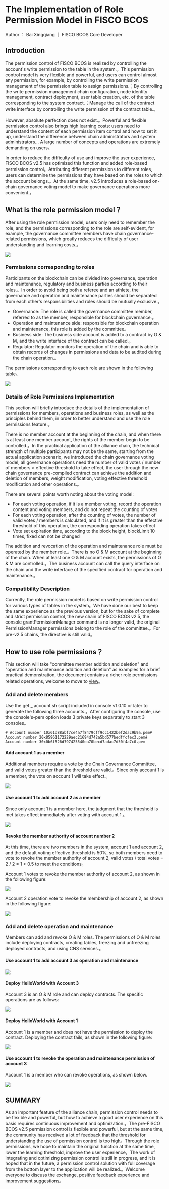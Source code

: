 # The Implementation of Role Permission Model in FISCO BCOS

Author ： Bai Xingqiang ｜ FISCO BCOS Core Developer

## Introduction

The permission control of FISCO BCOS is realized by controlling the account's write permission to the table in the system.。This permission control model is very flexible and powerful, and users can control almost any permission, for example, by controlling the write permission management of the permission table to assign permissions.；By controlling the write permission management chain configuration, node identity management, contract deployment, user table creation, etc. of the table corresponding to the system contract.；Manage the call of the contract write interface by controlling the write permission of the contract table.。

However, absolute perfection does not exist.。Powerful and flexible permission control also brings high learning costs: users need to understand the content of each permission item control and how to set it up, understand the difference between chain administrators and system administrators... A large number of concepts and operations are extremely demanding on users。

In order to reduce the difficulty of use and improve the user experience, FISCO BCOS v2.5 has optimized this function and added role-based permission control。Attributing different permissions to different roles, users can determine the permissions they have based on the roles to which the account belongs.。At the same time, v2.5 introduces a role-based on-chain governance voting model to make governance operations more convenient.。

## What is the role permission model？

After using the role permission model, users only need to remember the role, and the permissions corresponding to the role are self-evident, for example, the governance committee members have chain governance-related permissions, which greatly reduces the difficulty of user understanding and learning costs.。

![](../../../../images/articles/role_authority_model_realization/IMG_5553.PNG)

### Permissions corresponding to roles

Participants on the blockchain can be divided into governance, operation and maintenance, regulatory and business parties according to their roles.。In order to avoid being both a referee and an athlete, the governance and operation and maintenance parties should be separated from each other's responsibilities and roles should be mutually exclusive.。

- Governance: The role is called the governance committee member, referred to as the member, responsible for blockchain governance.。
- Operation and maintenance side: responsible for blockchain operation and maintenance, this role is added by the committee。
- Business side: The business side account is added to a contract by O & M, and the write interface of the contract can be called.。
- Regulator: Regulator monitors the operation of the chain and is able to obtain records of changes in permissions and data to be audited during the chain operation.。

The permissions corresponding to each role are shown in the following table。

![](../../../../images/articles/role_authority_model_realization/IMG_5554.PNG)

### Details of Role Permissions Implementation

This section will briefly introduce the details of the implementation of permissions for members, operations and business roles, as well as the principles behind them, in order to better understand and use the role permissions feature.。

There is no member account at the beginning of the chain, and when there is at least one member account, the rights of the member begin to be controlled.。In the practical application of the alliance chain, the technical strength of multiple participants may not be the same, starting from the actual application scenario, we introduced the chain governance voting model, all governance operations need the number of valid votes / number of members > effective threshold to take effect, the user through the new chain governance pre-compiled contract can achieve the addition and deletion of members, weight modification, voting effective threshold modification and other operations.。

There are several points worth noting about the voting model:

- For each voting operation, if it is a member voting, record the operation content and voting members, and do not repeat the counting of votes
- For each voting operation, after the counting of votes, the number of valid votes / members is calculated, and if it is greater than the effective threshold of this operation, the corresponding operation takes effect
- Vote set expiration time, according to the block height, blockLimit 10 times, fixed can not be changed

The addition and revocation of the operation and maintenance role must be operated by the member role.。There is no O & M account at the beginning of the chain. When at least one O & M account exists, the permissions of O & M are controlled.。The business account can call the query interface on the chain and the write interface of the specified contract for operation and maintenance.。

### Compatibility Description

Currently, the role permission model is based on write permission control for various types of tables in the system。We have done our best to keep the same experience as the previous version, but for the sake of complete and strict permission control, the new chain of FISCO BCOS v2.5, the console grantPermissionManager command is no longer valid, the original PermissionManager permissions belong to the role of the committee.。For pre-v2.5 chains, the directive is still valid。

## How to use role permissions？

This section will take "committee member addition and deletion" and "operation and maintenance addition and deletion" as examples for a brief practical demonstration, the document contains a richer role permissions related operations, welcome to move to [view](https://fisco-bcos-documentation.readthedocs.io/zh_CN/latest/docs/manual/permission_control.html)。

### Add and delete members

Use the get _ account.sh script included in console v1.0.10 or later to generate the following three accounts.。After configuring the console, use the console's-pem option loads 3 private keys separately to start 3 consoles。

```
# Account number 10x61d88abf7ce4a7f8479cff9cc1422bef2dac9b9a.pem# Account number 20x85961172229aec21694d742a5bd577bedffcfec3.pem# Account number 30x0b6f526d797425540ea70becd7adac7d50f4a7c0.pem
```

#### Add account 1 as a member

Additional members require a vote by the Chain Governance Committee, and valid votes greater than the threshold are valid.。Since only account 1 is a member, the vote on account 1 will take effect.。

![](../../../../images/articles/role_authority_model_realization/IMG_5555.PNG)

#### Use account 1 to add account 2 as a member

Since only account 1 is a member here, the judgment that the threshold is met takes effect immediately after voting with account 1.。

![](../../../../images/articles/role_authority_model_realization/IMG_5556.PNG)

#### Revoke the member authority of account number 2

At this time, there are two members in the system, account 1 and account 2, and the default voting effective threshold is 50%, so both members need to vote to revoke the member authority of account 2, valid votes / total votes = 2 / 2 = 1 > 0.5 to meet the conditions。 

Account 1 votes to revoke the member authority of account 2, as shown in the following figure:

![](../../../../images/articles/role_authority_model_realization/IMG_5557.PNG)

Account 2 operation vote to revoke the membership of account 2, as shown in the following figure:

![](../../../../images/articles/role_authority_model_realization/IMG_5558.PNG)

### Add and delete operation and maintenance

Members can add and revoke O & M roles. The permissions of O & M roles include deploying contracts, creating tables, freezing and unfreezing deployed contracts, and using CNS services.。

#### Use account 1 to add account 3 as operation and maintenance

![](../../../../images/articles/role_authority_model_realization/IMG_5559.PNG)


#### Deploy HelloWorld with Account 3

Account 3 is an O & M role and can deploy contracts. The specific operations are as follows:

![](../../../../images/articles/role_authority_model_realization/IMG_5560.PNG)

#### Deploy HelloWorld with Account 1

Account 1 is a member and does not have the permission to deploy the contract. Deploying the contract fails, as shown in the following figure:

![](../../../../images/articles/role_authority_model_realization/IMG_5561.PNG)


#### Use account 1 to revoke the operation and maintenance permission of account 3

Account 1 is a member who can revoke operations, as shown below.

![](../../../../images/articles/role_authority_model_realization/IMG_5562.PNG)

## SUMMARY

As an important feature of the alliance chain, permission control needs to be flexible and powerful, but how to achieve a good user experience on this basis requires continuous improvement and optimization.。The pre-FISCO BCOS v2.5 permission control is flexible and powerful, but at the same time, the community has received a lot of feedback that the threshold for understanding the use of permission control is too high。Through the role permissions, we hope to maintain the original function at the same time, lower the learning threshold, improve the user experience。The work of integrating and optimizing permission control is still in progress, and it is hoped that in the future, a permission control solution with full coverage from the bottom layer to the application will be realized.。Welcome everyone to discuss the exchange, positive feedback experience and improvement suggestions。